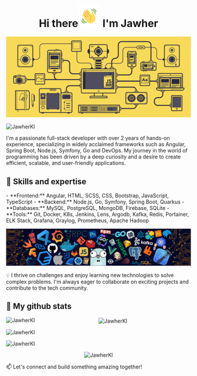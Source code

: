 <h1 align="center">Hi there<img src="wave.gif" height="60px"> I'm Jawher </h1>

<p align="left">
  
  ![Full Stack Developer](https://raw.githubusercontent.com/muhammadnurulahsan/muhammadnurulahsan/main/ahsan.gif)

</p>

<p align="left">
  <img src="https://komarev.com/ghpvc/?username=JawherKl&label=Profile%20views&color=blueviolet&style=flat" alt="JawherKl" />
</p>

<p aligne="left">
  I'm a passionate full-stack developer with over 2 years of hands-on experience, specializing in widely acclaimed frameworks such as Angular, Spring Boot, Node.js, Symfony, Go and DevOps. My journey in the world of programming has been driven by a deep curiosity and a desire to create efficient, scalable, and user-friendly applications.
</p>

<summary><h2>🌟 Skills and expertise</h2></summary>
  <p>
    - **Frontend:** Angular, HTML, SCSS, CSS, Bootstrap, JavaScript, TypeScript
    - **Backend:** Node.js, Go, Symfony, Spring Boot, Quarkus
    - **Databases:** MySQL, PostgreSQL, MongoDB, Firebase, SQLite
    - **Tools:** Git, Docker, K8s, Jenkins, Lens, Argodb, Kafka, Redis, Portainer, ELK Stack, Grafana, Graylog, Prometheus, Apache Hadoop
  
  ![devTools](devTools.png)
  
  💡 I thrive on challenges and enjoy learning new technologies to solve complex problems. I'm always eager to collaborate on exciting projects and contribute to the tech community.
  </p>
  
<summary><h2>🔭 My github stats</h2></summary>

  <p align="center">
    <img align="left" src="https://github-readme-stats.vercel.app/api/top-langs?username=JawherKl&show_icons=true&locale=en&layout=compact" alt="JawherKl"/>
    <img align="center" src="https://github-readme-stats.vercel.app/api?username=JawherKl&show_icons=true&locale=en" alt="JawherKl"/>
  </p>
  
  <p align="left">
    <img src="https://github-profile-trophy.vercel.app/?username=JawherKl" alt="JawherKl"/>
  </p>
  
  <p aligne="center">
    <img src="https://github-readme-streak-stats.herokuapp.com/?user=JawherKl&theme=light&hide_border=true&border_radius=5.3&card_width=900" alt="JawherKl">
  </p>
  
  <p align="center">
    <img src="https://github-readme-activity-graph.vercel.app/graph/?username=JawherKl&bg_color=RRGGBBAA&title_color=00abf0&color=00abf0&line=00abf0&point=DEDEDE&hide_border=true&custom_title=Contribution%E2%A0%80Graph" alt="JawherKl"/>
  </p>
  
  <p>
    📫 Let's connect and build something amazing together!
  </p>
